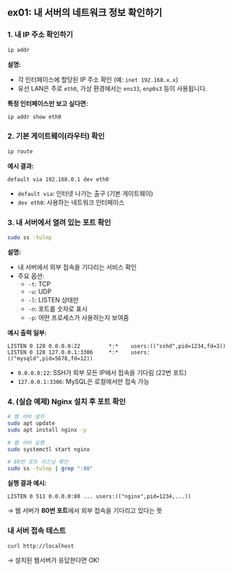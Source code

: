 ## ex01: 내 서버의 네트워크 정보 확인하기

### 1. 내 IP 주소 확인하기

```bash
ip addr
```

**설명:**

- 각 인터페이스에 할당된 IP 주소 확인 (예: `inet 192.168.x.x`)
- 유선 LAN은 주로 `eth0`, 가상 환경에서는 `ens33`, `enp0s3` 등이 사용됩니다.

**특정 인터페이스만 보고 싶다면:**

```bash
ip addr show eth0
```

### 2. 기본 게이트웨이(라우터) 확인

```bash
ip route
```

**예시 결과:**

```
default via 192.168.0.1 dev eth0
```

- `default via`: 인터넷 나가는 출구 (기본 게이트웨이)
- `dev eth0`: 사용하는 네트워크 인터페이스

### 3. 내 서버에서 열려 있는 포트 확인

```bash
sudo ss -tulnp
```

**설명:**

- 내 서버에서 외부 접속을 기다리는 서비스 확인
- 주요 옵션:
  - `-t`: TCP
  - `-u`: UDP
  - `-l`: LISTEN 상태만
  - `-n`: 포트를 숫자로 표시
  - `-p`: 어떤 프로세스가 사용하는지 보여줌

**예시 출력 일부:**

```
LISTEN 0 128 0.0.0.0:22         *:*    users:(("sshd",pid=1234,fd=3))
LISTEN 0 128 127.0.0.1:3306     *:*    users:(("mysqld",pid=5678,fd=12))
```

- `0.0.0.0:22`: SSH가 외부 모든 IP에서 접속을 기다림 (22번 포트)
- `127.0.0.1:3306`: MySQL은 로컬에서만 접속 가능

### 4. (실습 예제) Nginx 설치 후 포트 확인

```bash
# 웹 서버 설치
sudo apt update
sudo apt install nginx -y

# 웹 서버 실행
sudo systemctl start nginx

# 80번 포트 리스닝 확인
sudo ss -tulnp | grep ":80"
```

**실행 결과 예시:**

```
LISTEN 0 511 0.0.0.0:80 ... users:(("nginx",pid=1234,...))
```

→ 웹 서버가 **80번 포트**에서 외부 접속을 기다리고 있다는 뜻

### 내 서버 접속 테스트

```bash
curl http://localhost
```

→ 설치된 웹서버가 응답한다면 OK!
